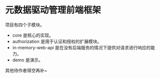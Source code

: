 # 元数据驱动管理前端框架

项目有四个子模块。

* core 是核心的实现。
* authorization 是用于认证和授权的扩展模块。
* in-memory-web-api 是在没有后端服务的情况下提供对请求进行响应的能力。
* demo 是演示。

其他待作者得空再补~





